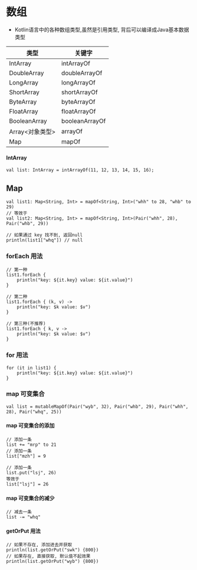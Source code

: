 # 数组
- Kotlin语言中的各种数组类型,虽然是引用类型, 背后可以编译成Java基本数据类型

| 类型           | 关键字            |
|--------------|----------------|
| IntArray     | intArrayOf     |
| DoubleArray  | doubleArrayOf  |
| LongArray    | longArrayOf    |
| ShortArray   | shortArrayOf   |
| ByteArray    | byteArrayOf    |
| FloatArray   | floatArrayOf   |
| BooleanArray | booleanArrayOf |
| Array<对象类型>  | arrayOf        |
| Map          | mapOf          |

#### IntArray
```
val list: IntArray = intArrayOf(11, 12, 13, 14, 15, 16);
```

##  Map
```
val list1: Map<String, Int> = mapOf<String, Int>("whh" to 28, "whb" to 29)
// 等效于
val list2: Map<String, Int> = mapOf<String, Int>(Pair("whh", 28), Pair("whb", 29))

// 如果通过 key 找不到, 返回null
println(list1["whq"]) // null
```

### forEach 用法
```
// 第一种
list1.forEach {
    println("key: ${it.key} value: ${it.value}")
}

// 第二种
list1.forEach { (k, v) ->
    println("key: $k value: $v")
}

// 第三种(不推荐)
list1.forEach { k, v ->
    println("key: $k value: $v")
}
```

### for 用法
```
for (it in list1) {
    println("key: ${it.key} value: ${it.value}")
}
```

### map 可变集合
```
val list = mutableMapOf(Pair("wyb", 32), Pair("whb", 29), Pair("whh", 28), Pair("whq", 25))
```

#### map 可变集合的添加
```
// 添加一条
list += "mrp" to 21
// 添加一条
list["mzh"] = 9

// 添加一条 
list.put("lsj", 26)
等效于
list["lsj"] = 26
```

#### map 可变集合的减少
```
// 减去一条
list -= "whq"
```

#### getOrPut 用法
```
// 如果不存在, 添加进去并获取
println(list.getOrPut("swk") {800})
// 如果存在, 直接获取, 默认值不起效果
println(list.getOrPut("wyb") {800})
```


